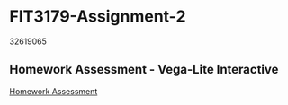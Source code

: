 # FIT3179-Assignment-2
32619065

## Homework Assessment - Vega-Lite Interactive

[Homework Assessment](src/html/index.html)
